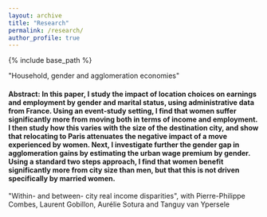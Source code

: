 ```yaml
---
layout: archive
title: "Research"
permalink: /research/
author_profile: true
---
```


{% include base_path %}

"Household, gender and agglomeration economies"
<h4> Abstract: In this paper, I study the impact of location choices on earnings and employment by gender and marital status, using administrative data from France. Using an event-study setting, I find that women suffer significantly more from moving both in terms of income and employment. I then study how this varies with the size of the destination city, and show that relocating to Paris attenuates the negative impact of a move experienced by women. Next, I investigate further the gender gap in agglomeration gains by estimating the urban wage premium by gender. Using a standard two steps approach, I find that women benefit significantly more from city size than men, but that this is not driven specifically by married women. </h4>

"Within- and between- city real income disparities", with Pierre-Philippe Combes, Laurent Gobillon, Aurélie Sotura and Tanguy van Ypersele
 
 